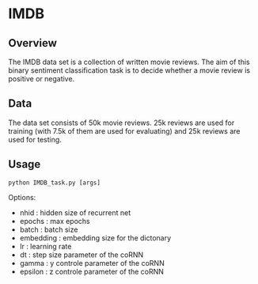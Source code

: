 # IMDB 

## Overview
The IMDB data set is a collection of written movie reviews. The aim of this binary sentiment classification task is to decide whether a movie review is positive or negative.
## Data
The data set consists of 50k movie reviews. 25k reviews are used for training 
(with 7.5k of them are used for evaluating) and 25k reviews are used for testing.
## Usage

```
python IMDB_task.py [args]
```

Options:
- nhid : hidden size of recurrent net
- epochs : max epochs
- batch : batch size
- embedding : embedding size for the dictonary
- lr : learning rate
- dt : step size parameter of the coRNN
- gamma : y controle parameter of the coRNN
- epsilon : z controle parameter of the coRNN
